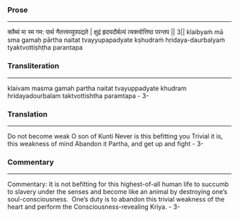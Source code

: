 ### Prose 
 --- 
क्लैब्यं मा स्म गम: पार्थ नैतत्त्वय्युपपद्यते |
क्षुद्रं हृदयदौर्बल्यं त्यक्त्वोत्तिष्ठ परन्तप || 3||
klaibyaṁ mā sma gamaḥ pārtha naitat tvayyupapadyate
kṣhudraṁ hṛidaya-daurbalyaṁ tyaktvottiṣhṭha parantapa

### Transliteration 
 --- 
klaivam masma gamah partha naitat tvayuppadyate khudram hridayadourbalam taktvottishtha paramtapa - 3-

### Translation 
 --- 
Do not become weak O son of Kunti Never is this befitting you Trivial it is, this weakness of mind Abandon it Partha, and get up and fight - 3-

### Commentary 
 --- 
Commentary: It is not befitting for this highest-of-all human life to succumb to slavery under the senses and become like an animal by destroying one’s soul-consciousness.  One’s duty is to abandon this trivial weakness of the heart and perform the Consciousness-revealing Kriya. - 3-